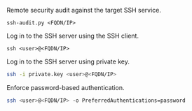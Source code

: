 
Remote security audit against the target SSH service.

```
ssh-audit.py <FQDN/IP>
```

Log in to the SSH server using the SSH client.

```
ssh <user>@<FQDN/IP>
```

Log in to the SSH server using private key.

```sh
ssh -i private.key <user>@<FQDN/IP>
```

Enforce password-based authentication.

```sh
ssh <user>@<FQDN/IP> -o PreferredAuthentications=password
```
